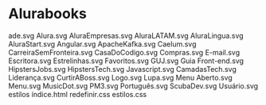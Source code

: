 # Alurabooks
ade.svg
Alura.svg
AluraEmpresas.svg
AluraLATAM.svg
AluraLingua.svg
AluraStart.svg
Angular.svg
ApacheKafka.svg
Caelum.svg
CarreiraSemFronteira.svg
CasaDoCodigo.svg
Compras.svg
E-mail.svg
Escritora.svg
Estrelinhas.svg
Favoritos.svg
GUJ.svg
Guia Front-end.svg
HipstersJobs.svg
HipstersTech.svg
Javascript.svg
CamadasTech.svg
Liderança.svg
CurtirABoss.svg
Logo.svg
Lupa.svg
Menu Aberto.svg
Menu.svg
MusicDot.svg
PM3.svg
Português.svg
ScubaDev.svg
Usuário.svg
estilos
índice.html
redefinir.css
estilos.css
